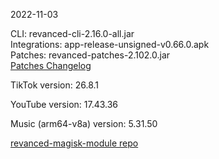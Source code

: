 2022-11-03
  
CLI: revanced-cli-2.16.0-all.jar  
Integrations: app-release-unsigned-v0.66.0.apk  
Patches: revanced-patches-2.102.0.jar  
[Patches Changelog](https://github.com/revanced/revanced-patches/releases/tag/v2.102.0)  

TikTok version: 26.8.1  

YouTube version: 17.43.36  

Music (arm64-v8a) version: 5.31.50  

[revanced-magisk-module repo](https://github.com/j-hc/revanced-magisk-module)
